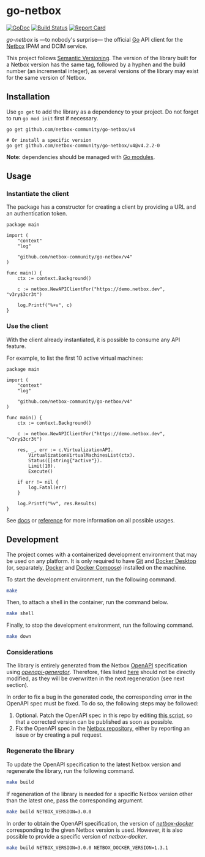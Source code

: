 # go-netbox

[![GoDoc](https://pkg.go.dev/badge/github.com/netbox-community/go-netbox/v4)](https://pkg.go.dev/github.com/netbox-community/go-netbox/v4) [![Build Status](https://github.com/netbox-community/go-netbox/workflows/main/badge.svg?branch=master)](https://github.com/netbox-community/go-netbox/actions) [![Report Card](https://goreportcard.com/badge/github.com/netbox-community/go-netbox)](https://goreportcard.com/report/github.com/netbox-community/go-netbox)

_go-netbox_ is —to nobody's surprise— the official [Go](https://go.dev) API client for the [Netbox](https://github.com/netbox-community/netbox) IPAM and DCIM service.

This project follows [Semantic Versioning](https://semver.org). The version of the library built for a Netbox version has the same tag, followed by a hyphen and the build number (an incremental integer), as several versions of the library may exist for the same version of Netbox.

## Installation

Use `go get` to add the library as a dependency to your project. Do not forget to run `go mod init` first if necessary.

```shell
go get github.com/netbox-community/go-netbox/v4

# Or install a specific version
go get github.com/netbox-community/go-netbox/v4@v4.2.2-0
```

**Note:** dependencies should be managed with [Go modules](https://go.dev/doc/modules/managing-dependencies).

## Usage

### Instantiate the client

The package has a constructor for creating a client by providing a URL and an authentication token.

```golang
package main

import (
	"context"
	"log"

	"github.com/netbox-community/go-netbox/v4"
)

func main() {
	ctx := context.Background()

	c := netbox.NewAPIClientFor("https://demo.netbox.dev", "v3ry$3cr3t")

	log.Printf("%+v", c)
}

```

### Use the client

With the client already instantiated, it is possible to consume any API feature.

For example, to list the first 10 active virtual machines:

```golang
package main

import (
	"context"
	"log"

	"github.com/netbox-community/go-netbox/v4"
)

func main() {
	ctx := context.Background()

	c := netbox.NewAPIClientFor("https://demo.netbox.dev", "v3ry$3cr3t")

	res, _, err := c.VirtualizationAPI.
		VirtualizationVirtualMachinesList(ctx).
		Status([]string{"active"}).
		Limit(10).
		Execute()

	if err != nil {
		log.Fatal(err)
	}

	log.Printf("%v", res.Results)
}
```

See [docs](docs) or [reference](https://pkg.go.dev/github.com/netbox-community/go-netbox) for more information on all possible usages.

## Development

The project comes with a containerized development environment that may be used on any platform. It is only required to have [Git](https://git-scm.com) and [Docker Desktop](https://www.docker.com/products/docker-desktop/) (or, separately, [Docker](https://docs.docker.com/engine/install) and [Docker Compose](https://docs.docker.com/compose/install/)) installed on the machine.

To start the development environment, run the following command.

```bash
make
```

Then, to attach a shell in the container, run the command below.

```bash
make shell
```

Finally, to stop the development environment, run the following command.

```bash
make down
```

### Considerations

The library is entirely generated from the Netbox [OpenAPI](https://www.openapis.org/) specification using _[openapi-generator](https://github.com/OpenAPITools/openapi-generator)_. Therefore, files listed [here](.openapi-generator/files) should not be directly modified, as they will be overwritten in the next regeneration (see next section).

In order to fix a bug in the generated code, the corresponding error in the OpenAPI spec must be fixed. To do so, the following steps may be followed:

1. Optional. Patch the OpenAPI spec in this repo by editing [this script](scripts/fix-spec.py), so that a corrected version can be published as soon as possible.
2. Fix the OpenAPI spec in the [Netbox repository](https://github.com/netbox-community/netbox), either by reporting an issue or by creating a pull request.

### Regenerate the library

To update the OpenAPI specification to the latest Netbox version and regenerate the library, run the following command.

```bash
make build
```

If regeneration of the library is needed for a specific Netbox version other than the latest one, pass the corresponding argument.

```bash
make build NETBOX_VERSION=3.0.0
```

In order to obtain the OpenAPI specification, the version of _[netbox-docker](https://github.com/netbox-community/netbox-docker)_ corresponding to the given Netbox version is used. However, it is also possible to provide a specific version of _netbox-docker_.

```bash
make build NETBOX_VERSION=3.0.0 NETBOX_DOCKER_VERSION=1.3.1
```
